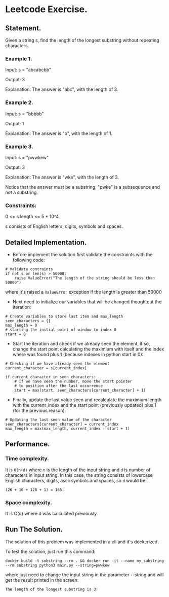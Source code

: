 # Leetcode Exercise.

## Statement.

Given a string s, find the length of the longest substring	without repeating characters.

### Example 1.

Input: s = "abcabcbb"

Output: 3

Explanation: The answer is "abc", with the length of 3.

### Example 2.

Input: s = "bbbbb"

Output: 1

Explanation: The answer is "b", with the length of 1.

### Example 3.

Input: s = "pwwkew"

Output: 3

Explanation: The answer is "wke", with the length of 3.

Notice that the answer must be a substring, "pwke" is a subsequence and not a substring.

### Constraints:

0 <= s.length <= 5 * 10^4

s consists of English letters, digits, symbols and spaces.


## Detailed Implementation.

- Before implement the solution first validate the constraints with the following code:

```
# Validate contraints
if not s or len(s) > 50000:
    raise ValueError("The length of the string should be less than 50000")
```

where it's raised a `ValueError` exception if the length is greater than 50000

- Next need to initialize our variables that will be changed thoughtout the iteration:
```
# Create variables to store last item and max_length
seen_characters = {}
max_length = 0
# starting the initial point of window to index 0
start = 0
```

- Start the iteration and check if we already seen the element, if so, change the start point calculating the maximium with itself and the index where was found plus 1 (because indexes in python start in 0):

```
# Checking if we have already seen the element
current_character = s[current_index]

if current_character in seen_characters:
    # If we have seen the number, move the start pointer
    # to position after the last occurrence
    start = max(start, seen_characters[current_character] + 1)
```

- Finally, update the last value seen and recalculate the maximium length with the current_index and the start point (previously updated) plus 1 (for the previous reason):

```
# Updating the last seen value of the character
seen_characters[current_character] = current_index
max_length = max(max_length, current_index - start + 1)
```

## Performance.

### Time complexity.
It is `O(n+d)` where `n` is the length of the input string and `d` is number of characters in input string. In this case, the  string consists of lowercase English characters, digits, ascii symbols and spaces, so `d` would be:

```
(26 + 10 + 128 + 1) = 165.
```

### Space complexity.
It is O(d) where d was calculated previously.



## Run The Solution.

The solution of this problem was implemented in a cli and it's dockerized. 

To test the solution, just run this command:

```
docker build -t substring --rm . && docker run -it --name my_substring --rm substring python3 main.py --string=pwwkew
```

where just need to change the input string in the parameter --string and will get the result printed in the screen:

```
The length of the longest substring is 3!
```
